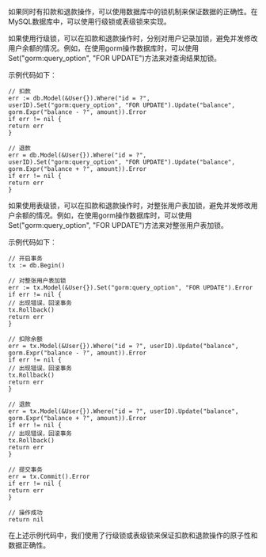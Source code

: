 如果同时有扣款和退款操作，可以使用数据库中的锁机制来保证数据的正确性。在MySQL数据库中，可以使用行级锁或表级锁来实现。

如果使用行级锁，可以在扣款和退款操作时，分别对用户记录加锁，避免并发修改用户余额的情况。例如，在使用gorm操作数据库时，可以使用Set("gorm:query_option", "FOR UPDATE")方法来对查询结果加锁。

示例代码如下：

```
// 扣款
err := db.Model(&User{}).Where("id = ?", userID).Set("gorm:query_option", "FOR UPDATE").Update("balance", gorm.Expr("balance - ?", amount)).Error
if err != nil {
return err
}

// 退款
err = db.Model(&User{}).Where("id = ?", userID).Set("gorm:query_option", "FOR UPDATE").Update("balance", gorm.Expr("balance + ?", amount)).Error
if err != nil {
return err
}
```
如果使用表级锁，可以在扣款和退款操作时，对整张用户表加锁，避免并发修改用户余额的情况。例如，在使用gorm操作数据库时，可以使用Set("gorm:query_option", "FOR UPDATE")方法来对整张用户表加锁。

示例代码如下：

```
// 开启事务
tx := db.Begin()

// 对整张用户表加锁
err := tx.Model(&User{}).Set("gorm:query_option", "FOR UPDATE").Error
if err != nil {
// 出现错误，回滚事务
tx.Rollback()
return err
}

// 扣除余额
err = tx.Model(&User{}).Where("id = ?", userID).Update("balance", gorm.Expr("balance - ?", amount)).Error
if err != nil {
// 出现错误，回滚事务
tx.Rollback()
return err
}

// 退款
err = tx.Model(&User{}).Where("id = ?", userID).Update("balance", gorm.Expr("balance + ?", amount)).Error
if err != nil {
// 出现错误，回滚事务
tx.Rollback()
return err
}

// 提交事务
err = tx.Commit().Error
if err != nil {
return err
}

// 操作成功
return nil
```
在上述示例代码中，我们使用了行级锁或表级锁来保证扣款和退款操作的原子性和数据正确性。

